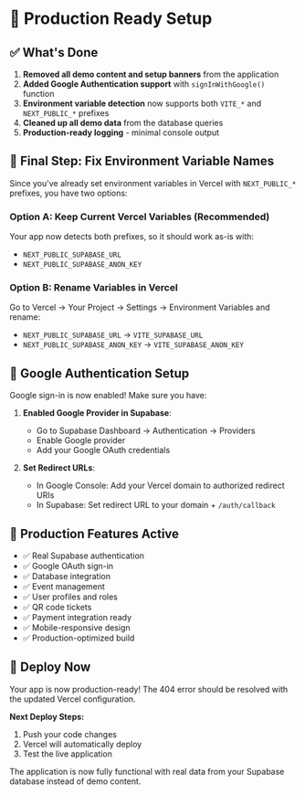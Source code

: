 # 🚀 Production Ready Setup

## ✅ What's Done

1. **Removed all demo content and setup banners** from the application
2. **Added Google Authentication support** with `signInWithGoogle()` function
3. **Environment variable detection** now supports both `VITE_*` and `NEXT_PUBLIC_*` prefixes
4. **Cleaned up all demo data** from the database queries
5. **Production-ready logging** - minimal console output

## 🔧 Final Step: Fix Environment Variable Names

Since you've already set environment variables in Vercel with `NEXT_PUBLIC_*` prefixes, you have two options:

### Option A: Keep Current Vercel Variables (Recommended)
Your app now detects both prefixes, so it should work as-is with:
- `NEXT_PUBLIC_SUPABASE_URL`
- `NEXT_PUBLIC_SUPABASE_ANON_KEY`

### Option B: Rename Variables in Vercel
Go to Vercel → Your Project → Settings → Environment Variables and rename:
- `NEXT_PUBLIC_SUPABASE_URL` → `VITE_SUPABASE_URL`
- `NEXT_PUBLIC_SUPABASE_ANON_KEY` → `VITE_SUPABASE_ANON_KEY`

## 🎯 Google Authentication Setup

Google sign-in is now enabled! Make sure you have:

1. **Enabled Google Provider in Supabase**:
   - Go to Supabase Dashboard → Authentication → Providers
   - Enable Google provider
   - Add your Google OAuth credentials

2. **Set Redirect URLs**:
   - In Google Console: Add your Vercel domain to authorized redirect URIs
   - In Supabase: Set redirect URL to your domain + `/auth/callback`

## 🌟 Production Features Active

- ✅ Real Supabase authentication
- ✅ Google OAuth sign-in
- ✅ Database integration
- ✅ Event management
- ✅ User profiles and roles
- ✅ QR code tickets
- ✅ Payment integration ready
- ✅ Mobile-responsive design
- ✅ Production-optimized build

## 🚀 Deploy Now

Your app is now production-ready! The 404 error should be resolved with the updated Vercel configuration.

**Next Deploy Steps:**
1. Push your code changes
2. Vercel will automatically deploy
3. Test the live application

The application is now fully functional with real data from your Supabase database instead of demo content.
